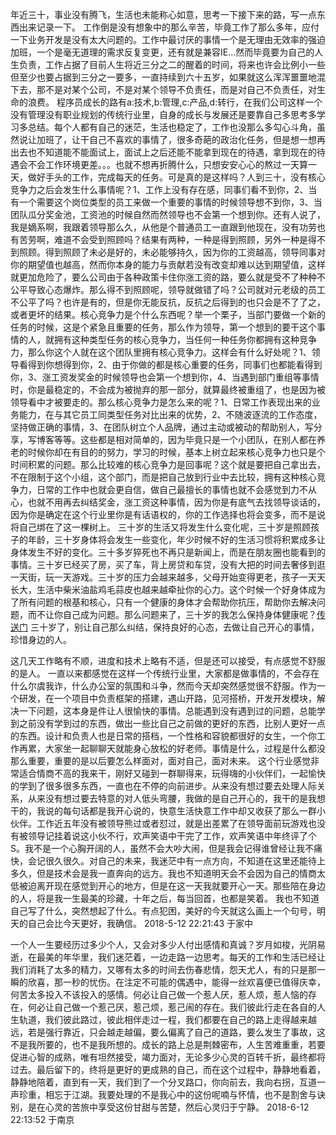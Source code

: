   年近三十，事业没有腾飞，生活也未能称心如意，思考一下接下来的路，写一点东西出来记录一下。
  工作倒是没有想象中的那么辛苦，毕竟工作了那么多年，应付一下业务开发是没有太大问题的。工作中最讨厌的事情一个是无理由无效率的强迫加班，一个是毫无道理的需求反复变更，还有就是兼容IE...然而毕竟要为自己的人生负责，工作占据了目前人生将近三分之二的醒着的时间，将来也许会比例小一些但至少也要占据到三分之一要多，一直持续到六十五岁，如果就这么浑浑噩噩地混下去，那不是对某个公司，不是对某个领导不负责任，而是对自己不负责任，对生命的浪费。
  程序员成长的路有a:技术,b:管理,c:产品,d:转行，在我们公司这样一个没有管理没有职业规划的传统行业里，自身的成长与发展还是要靠自己多思考多学习多总结。每个人都有自己的迷茫，生活也稳定了，工作也没那么多勾心斗角，虽然说让加班了，让干自己不喜欢的事情了，很多奇葩的政治化任务，但是想一想再出去也不知道能不能面试上，面试上之后还能不能拿到现在的待遇，拿到现在的待遇会不会工作环境更差。。。也就不想再折腾什么，只想安安心心的熬过一天算一天，做好手头的工作，完成每天的任务。可是真的是这样吗？人到三十，没有核心竞争力之后会发生什么事情呢？1、工作上没有存在感，同事们看不到你，2、当有一个需要这个岗位类型的员工来做一个重要的事情的时候领导想不到你，3、当团队瓜分奖金池，工资池的时候自然而然领导也不会第一个想到你。还有人说了，我是嫡系啊，我跟着领导那么久，从他是个普通员工一直跟到他现在，没有功劳也有苦劳啊，难道不会受到照顾吗？结果有两种，一种是得到照顾，另外一种是得不到照顾。得到照顾了未必是好的，未必能够持久，因为你的工资越高，领导同事对你的期望值也越高，然而你本身的能力与贡献若没有改变却难以达到期望值，这样就更加危险了，要么公司由于各种政策卡住你涨工资的路，要么就是受不了种种不公平导致心态爆炸。那么得不到照顾呢，领导就做错了吗？公司就对元老级的员工不公平了吗？也许是有的，但是你无能反抗，反抗之后得到的也只会是不了了之，或者更坏的结果。核心竞争力是个什么东西呢？举一个栗子，当部门要做一个新的任务的时候，这是个紧急且重要的任务，那么作为领导，第一个想到的要干这个事情的人，就拥有这种类型任务的核心竞争力，当任何一种任务你都拥有这种竞争力，那么你这个人就在这个团队里拥有核心竞争力。这样会有什么好处呢？1、领导看得到你想得到你，2、由于你做的都是核心重要的任务，同事们也都能看得到你，3、涨工资发奖金的时候领导也会第一个想到你，4、当遇到部门重组等事情时，你是最稳定的，不会成为被抛弃的那一部分，就算最终被重组了，也是因为被领导看中才被要走的。那么核心竞争力是怎么来的呢？1、日常工作表现出来的业务能力，在与其它员工同类型任务对比出来的优势，2、不随波逐流的工作态度，坚持做正确的事情，3、在团队树立个人品牌，通过主动或被动的帮助别人，写分享，写博客等等。这些都是相对简单的，因为毕竟只是一个小团队，在别人都在养老的时候你却在有目的的努力，学习的时候，基本上树立起来核心竞争力也只是个时间积累的问题。那么比较难的核心竞争力是回事呢？这个就是要把自己拿出去，不在限制于这个小组，这个部门，而是把自己放到行业中去比较，拥有这种核心竞争力，日常的工作中也就会更自信，做自己最擅长的事情也就不会感觉到力不从心，也就不用再去纠结奖金，涨工资这种事情，因为你是有底气去找领导谈话的，因为你是确定在这个行业里你是有话语权的，你的工作选择也将会变多，而不是说将自己绑在了这一棵树上。
  三十岁的生活又将发生什么变化呢，三十岁是照顾孩子的年龄，三十岁身体将会发生一些变化，年少时候不好的生活习惯将积累成多让身体发生不好的变化。三十多岁猝死也不再只是新闻上，而是在朋友圈也能看到的事情。三十岁已经买了房，买了车，背上房贷和车贷，没有大把的时间去奢侈到逛一天街，玩一天游戏。三十岁的压力会越来越多，父母开始变得更老，孩子一天天长大，生活中柴米油盐鸡毛蒜皮也越来越牵扯你的心力。这个时候一个好身体成为了所有问题的根基和核心，只有一个健康的身体才会帮助你抗压，帮助你去解决问题，而不让你自己成为问题。那么问题来了，三十岁的我怎么保持身体健康呢？<a href="https://www.zhihu.com/search?type=content&q=%E4%B8%89%E5%8D%81%E5%B2%81%E5%81%A5%E8%BA%AB">传送门</a>
  三十岁了，别让自己那么纠结，保持良好的心态，去做让自己开心的事情，珍惜身边的人。


  这几天工作略有不顺，进度和技术上略有不适，但是还可以接受，有点感觉不舒服的是人。
  一直以来都感觉在这样一个传统行业里，大家都是做事情的，不会存在什么尔虞我诈，什么办公室的氛围和斗争，然而今天却突然感觉很不舒服。作为一个研发，在一个项目中负责框架的搭建，遇山开路，见河搭桥，开发开发模块，解决一下问题，这本身是件让人很愉快的事情。总能遇到没有遇到过的问题，总能学到之前没有学到过的东西，做出一些比自己之前做的更好的东西，比别人更好一点的东西。设计和负责人也是日常的搭档，一个性格和容貌都很好的女生，一个你工作再累，大家坐一起聊聊天就能身心放松的好老师。事情是什么，过程是什么都没那么重要，重要的是以后要怎么样面对，面对自己，面对未来。
  这个行业感觉非常适合情商不高的我来干，刚好又碰到一群聊得来，玩得嗨的小伙伴们，一起愉快的学到了很多很多东西，一直也在不停的向前进步。从来没有想过要去处理人际关系，从来没有想过要去特意的对人低头弯腰，我做的是自己开心的，我干的是我想干的，我说的每句话都是我开心说的，快意生活快意工作中却又收获了那么一群小伙伴。工作近五年没有被领导熊过或者怼过，就是出差累了在领导面前玩游戏也没有被领导记挂着说这小伙不行，欢声笑语中干完了工作，欢声笑语中年终评了个S。我不是一个心胸开阔的人，虽然不会大吵大闹，但是我会记得谁曾经让我不痛快，会记很久很久。对自己的未来，我迷茫中有一点方向，不知道在这里还能待上多久，但是技术会是我一直奔向的远方。我也不知道明天会不会因为自己的情商太低被迫离开现在感觉到开心的地方，但是在这一天我就要开心一天。那些陪在身边的人，将是我一生最美的珍藏，十年之后，每当回首，也都是笑着。
  我也不知道自己写了什么，突然想起了什么。有点犯困，美好的今天就这么画上一个句号，明天的自己会比今天更好，我确信。
  2018-5-12 22:21:43 于家中


  一个人一生要经历过多少个人，又会对多少人付出感情和真诚？岁月如梭，光阴易逝，在最美的年华里，我们迷茫着，一边走路一边思考。每天的工作和生活已经让我们消耗了太多的精力，又哪有太多的时间去伤春悲情，怨天尤人，有的只是那一瞬的欣喜，那一秒的忧伤。在注定不可能的偶遇中，能得一丝欢喜便已值得庆幸，何苦太多投入不该投入的感情。何必让自己做一个惹人厌，惹人烦，惹人恼的存在，何必让自己做一个惹己厌，惹己烦，惹己闹的存在。我们彼此行走在各自的人生轨道，我们彼此路过，彼此相伴走过一程，我们都要在自己的路上走得越来越远，若是强行靠近，只会越走越偏，要么偏离了自己的道路，要么发生了事故，这不是我所要的，也不是我所想的。成长的路上总是荆棘密布，人生苦难重重，若要促进心智的成熟，唯有坦然接受，竭力面对，无论多少心灵的百转千折，最终都将过去。最后留下的，终将是更好的更成熟的自己，而在这个过程中，静静地看着，静静地陪着，直到有一天，我们到了一个分叉路口，你向前去，我向右拐，互道一声珍重，相忘于江湖。我要处理的不是我心中的这份呢喃与怀情，也不是割舍与诀别，是在心灵的苦旅中享受这份甘甜与苦楚，然后心灵归于宁静。
  2018-6-12 22:13:52 于南京